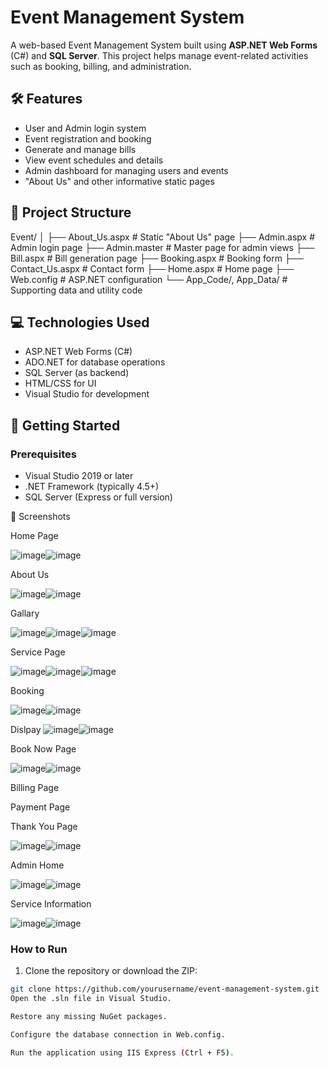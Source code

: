 # Event Management System

A web-based Event Management System built using **ASP.NET Web Forms** (C#) and **SQL Server**. This project helps manage event-related activities such as booking, billing, and administration.

## 🛠️ Features

- User and Admin login system
- Event registration and booking
- Generate and manage bills
- View event schedules and details
- Admin dashboard for managing users and events
- "About Us" and other informative static pages

## 📂 Project Structure

Event/
│
├── About_Us.aspx # Static "About Us" page
├── Admin.aspx # Admin login page
├── Admin.master # Master page for admin views
├── Bill.aspx # Bill generation page
├── Booking.aspx # Booking form
├── Contact_Us.aspx # Contact form
├── Home.aspx # Home page
├── Web.config # ASP.NET configuration
└── App_Code/, App_Data/ # Supporting data and utility code

## 💻 Technologies Used

- ASP.NET Web Forms (C#)
- ADO.NET for database operations
- SQL Server (as backend)
- HTML/CSS for UI
- Visual Studio for development

## 🚀 Getting Started

### Prerequisites

- Visual Studio 2019 or later
- .NET Framework (typically 4.5+)
- SQL Server (Express or full version)

📸 Screenshots

Home Page

![image](https://github.com/user-attachments/assets/7670c194-3cda-4c37-b332-97a2795166a8)![image](https://github.com/user-attachments/assets/11675cb9-c981-4a68-83c3-9057d9ca17a3)



About Us

![image](https://github.com/user-attachments/assets/58e53f66-3ae3-4413-a130-94794b9445cc)![image](https://github.com/user-attachments/assets/027ae4fd-83fe-47aa-8cb1-e8a42837d81d)


Gallary

![image](https://github.com/user-attachments/assets/4584a531-d1d0-4db2-99ef-b593490965c8)![image](https://github.com/user-attachments/assets/326bef67-10d9-4462-83e8-7b16cd8664b6)![image](https://github.com/user-attachments/assets/4e236a06-bcbf-419c-b20f-895da94cc951)


Service Page

![image](https://github.com/user-attachments/assets/021ebd66-bbb9-4072-8d84-ac5184182dcf)![image](https://github.com/user-attachments/assets/3923e787-63d6-4fb6-93d0-156342c3c646)![image](https://github.com/user-attachments/assets/350fdbaa-7c39-4fb6-8892-242156e34730)



Booking

![image](https://github.com/user-attachments/assets/230b498f-b94a-49f7-be99-8f223a9abadb)![image](https://github.com/user-attachments/assets/8e1ac054-0774-4d96-baa2-adc2aef21231)



Dislpay
![image](https://github.com/user-attachments/assets/e33abbbe-248a-42d7-8c81-318a23fd9426)![image](https://github.com/user-attachments/assets/54bd1932-1e28-4d7d-b0c0-d688dfb86a65)



Book Now Page

![image](https://github.com/user-attachments/assets/ee75ddda-8112-4d65-8cdb-dae3d769abf0)![image](https://github.com/user-attachments/assets/a0e436d1-5442-419e-8883-e19db60f0375)




Billing Page

Payment Page

Thank You Page

![image](https://github.com/user-attachments/assets/73260fb2-8355-4f6a-ae44-ee07ec70825d)![image](https://github.com/user-attachments/assets/a2f75389-1684-4af5-a61e-92eee1631a30)


Admin Home

![image](https://github.com/user-attachments/assets/d38a4af2-5fbe-40a5-af67-43923960ef8e)![image](https://github.com/user-attachments/assets/67585251-f125-427c-8f3d-62222f725eb7)



Service Information

![image](https://github.com/user-attachments/assets/53c80751-1481-4717-9a84-feb7704d0437)![image](https://github.com/user-attachments/assets/7714a03d-8956-43c5-82a0-a32078f8c570)



### How to Run

1. Clone the repository or download the ZIP:

```bash
git clone https://github.com/yourusername/event-management-system.git
Open the .sln file in Visual Studio.

Restore any missing NuGet packages.

Configure the database connection in Web.config.

Run the application using IIS Express (Ctrl + F5).
